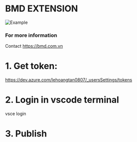 # BMD EXTENSION

![Example](https://bmd.com.vn/img/screen.gif)

### For more information

Contact https://bmd.com.vn


# 1. Get token:
https://dev.azure.com/lehoangtan0807/_usersSettings/tokens

# 2. Login in vscode terminal
vsce login <publisher name>

# 3. Publish